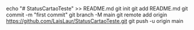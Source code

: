 echo "# StatusCartaoTeste" >> README.md
git init
git add README.md
git commit -m "first commit"
git branch -M main
git remote add origin https://github.com/LaisLaur/StatusCartaoTeste.git
git push -u origin main